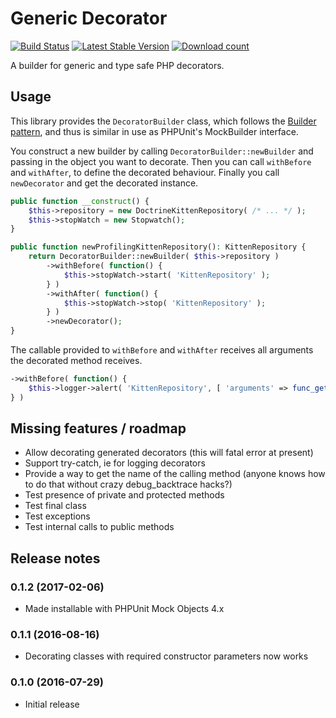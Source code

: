 # Generic Decorator

[![Build Status](https://secure.travis-ci.org/JeroenDeDauw/GenericDecorator.png?branch=master)](http://travis-ci.org/JeroenDeDauw/GenericDecorator)
[![Latest Stable Version](https://poser.pugx.org/jeroen/generic-decorator/version.png)](https://packagist.org/packages/jeroen/generic-decorator)
[![Download count](https://poser.pugx.org/jeroen/generic-decorator/d/total.png)](https://packagist.org/packages/jeroen/generic-decorator)

A builder for generic and type safe PHP decorators.

## Usage

This library provides the `DecoratorBuilder` class, which follows the
[Builder pattern](https://en.wikipedia.org/wiki/Builder_pattern), and
thus is similar in use as PHPUnit's MockBuilder interface.

You construct a new builder by calling `DecoratorBuilder::newBuilder` and
passing in the object you want to decorate. Then you can call `withBefore`
and `withAfter`, to define the decorated behaviour. Finally you call
`newDecorator` and get the decorated instance.

```php
public function __construct() {
    $this->repository = new DoctrineKittenRepository( /* ... */ );
    $this->stopWatch = new Stopwatch();
}

public function newProfilingKittenRepository(): KittenRepository {
    return DecoratorBuilder::newBuilder( $this->repository )
    	->withBefore( function() {
    		$this->stopWatch->start( 'KittenRepository' );
    	} )
    	->withAfter( function() {
			$this->stopWatch->stop( 'KittenRepository' );
		} )
		->newDecorator();
}
```

The callable provided to `withBefore` and `withAfter` receives all
arguments the decorated method receives.

```php
->withBefore( function() {
	$this->logger->alert( 'KittenRepository', [ 'arguments' => func_get_args() ] );
} )
```

## Missing features / roadmap

* Allow decorating generated decorators (this will fatal error at present)
* Support try-catch, ie for logging decorators
* Provide a way to get the name of the calling method (anyone knows how to do that without crazy debug_backtrace hacks?)
* Test presence of private and protected methods
* Test final class
* Test exceptions
* Test internal calls to public methods

## Release notes

### 0.1.2 (2017-02-06)

* Made installable with PHPUnit Mock Objects 4.x

### 0.1.1 (2016-08-16)

* Decorating classes with required constructor parameters now works

### 0.1.0 (2016-07-29)

* Initial release